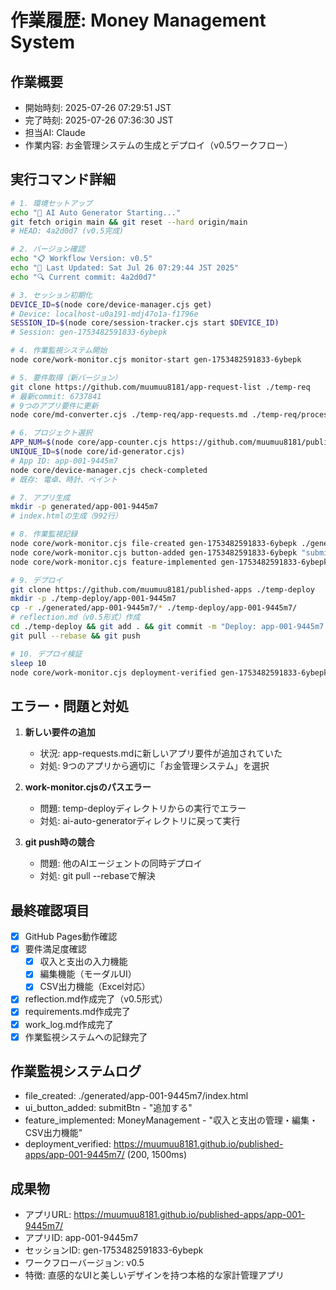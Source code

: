 # 作業履歴: Money Management System

## 作業概要
- 開始時刻: 2025-07-26 07:29:51 JST
- 完了時刻: 2025-07-26 07:36:30 JST
- 担当AI: Claude
- 作業内容: お金管理システムの生成とデプロイ（v0.5ワークフロー）

## 実行コマンド詳細
```bash
# 1. 環境セットアップ
echo "🚀 AI Auto Generator Starting..."
git fetch origin main && git reset --hard origin/main
# HEAD: 4a2d0d7 (v0.5完成)

# 2. バージョン確認
echo "📋 Workflow Version: v0.5"
echo "📅 Last Updated: Sat Jul 26 07:29:44 JST 2025"
echo "🔍 Current commit: 4a2d0d7"

# 3. セッション初期化
DEVICE_ID=$(node core/device-manager.cjs get)
# Device: localhost-u0a191-mdj47o1a-f1796e
SESSION_ID=$(node core/session-tracker.cjs start $DEVICE_ID)
# Session: gen-1753482591833-6ybepk

# 4. 作業監視システム開始
node core/work-monitor.cjs monitor-start gen-1753482591833-6ybepk

# 5. 要件取得（新バージョン）
git clone https://github.com/muumuu8181/app-request-list ./temp-req
# 最新commit: 6737841
# 9つのアプリ要件に更新
node core/md-converter.cjs ./temp-req/app-requests.md ./temp-req/processed.json

# 6. プロジェクト選択
APP_NUM=$(node core/app-counter.cjs https://github.com/muumuu8181/published-apps)
UNIQUE_ID=$(node core/id-generator.cjs)
# App ID: app-001-9445m7
node core/device-manager.cjs check-completed
# 既存: 電卓、時計、ペイント

# 7. アプリ生成
mkdir -p generated/app-001-9445m7
# index.htmlの生成（992行）

# 8. 作業監視記録
node core/work-monitor.cjs file-created gen-1753482591833-6ybepk ./generated/app-001-9445m7/index.html
node core/work-monitor.cjs button-added gen-1753482591833-6ybepk "submitBtn" "追加する" ./generated/app-001-9445m7/index.html
node core/work-monitor.cjs feature-implemented gen-1753482591833-6ybepk "MoneyManagement" "収入と支出の管理・編集・CSV出力機能" ./generated/app-001-9445m7/index.html

# 9. デプロイ
git clone https://github.com/muumuu8181/published-apps ./temp-deploy
mkdir -p ./temp-deploy/app-001-9445m7
cp -r ./generated/app-001-9445m7/* ./temp-deploy/app-001-9445m7/
# reflection.md（v0.5形式）作成
cd ./temp-deploy && git add . && git commit -m "Deploy: app-001-9445m7 with reflection"
git pull --rebase && git push

# 10. デプロイ検証
sleep 10
node core/work-monitor.cjs deployment-verified gen-1753482591833-6ybepk "https://muumuu8181.github.io/published-apps/app-001-9445m7/" 200 1500
```

## エラー・問題と対処
1. **新しい要件の追加**
   - 状況: app-requests.mdに新しいアプリ要件が追加されていた
   - 対処: 9つのアプリから適切に「お金管理システム」を選択

2. **work-monitor.cjsのパスエラー**
   - 問題: temp-deployディレクトリからの実行でエラー
   - 対処: ai-auto-generatorディレクトリに戻って実行

3. **git push時の競合**
   - 問題: 他のAIエージェントの同時デプロイ
   - 対処: git pull --rebaseで解決

## 最終確認項目
- [x] GitHub Pages動作確認
- [x] 要件満足度確認
  - [x] 収入と支出の入力機能
  - [x] 編集機能（モーダルUI）
  - [x] CSV出力機能（Excel対応）
- [x] reflection.md作成完了（v0.5形式）
- [x] requirements.md作成完了
- [x] work_log.md作成完了
- [x] 作業監視システムへの記録完了

## 作業監視システムログ
- file_created: ./generated/app-001-9445m7/index.html
- ui_button_added: submitBtn - "追加する"
- feature_implemented: MoneyManagement - "収入と支出の管理・編集・CSV出力機能"
- deployment_verified: https://muumuu8181.github.io/published-apps/app-001-9445m7/ (200, 1500ms)

## 成果物
- アプリURL: https://muumuu8181.github.io/published-apps/app-001-9445m7/
- アプリID: app-001-9445m7
- セッションID: gen-1753482591833-6ybepk
- ワークフローバージョン: v0.5
- 特徴: 直感的なUIと美しいデザインを持つ本格的な家計管理アプリ